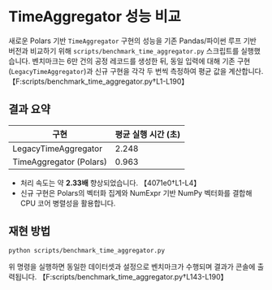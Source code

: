 # TimeAggregator 성능 비교

새로운 Polars 기반 `TimeAggregator` 구현의 성능을 기존 Pandas/파이썬 루프 기반 버전과 비교하기 위해 `scripts/benchmark_time_aggregator.py` 스크립트를 실행했습니다. 벤치마크는 6만 건의 공정 레코드를 생성한 뒤, 동일 입력에 대해 기존 구현(`LegacyTimeAggregator`)과 신규 구현을 각각 두 번씩 측정하여 평균 값을 계산합니다. 【F:scripts/benchmark_time_aggregator.py†L1-L190】

## 결과 요약

| 구현 | 평균 실행 시간 (초) |
| --- | --- |
| LegacyTimeAggregator | 2.248 |
| TimeAggregator (Polars) | 0.963 |

- 처리 속도는 약 **2.33배** 향상되었습니다. 【4071e0†L1-L4】
- 신규 구현은 Polars의 벡터화 집계와 NumExpr 기반 NumPy 벡터화를 결합해 CPU 코어 병렬성을 활용합니다.

## 재현 방법

```bash
python scripts/benchmark_time_aggregator.py
```

위 명령을 실행하면 동일한 데이터셋과 설정으로 벤치마크가 수행되며 결과가 콘솔에 출력됩니다. 【F:scripts/benchmark_time_aggregator.py†L143-L190】

